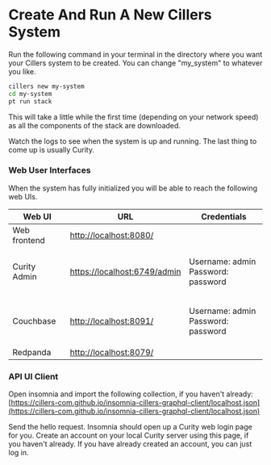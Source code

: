 # Create And Run A New Cillers System

Run the following command in your terminal in the directory where you want your Cillers system to be created. You can change "my\_system" to whatever you like.&#x20;

```bash
cillers new my-system
cd my-system
pt run stack
```

This will take a little while the first time (depending on your network speed) as all the components of the stack are downloaded.

Watch the logs to see when the system is up and running. The last thing to come up is usually Curity.

### Web User Interfaces

When the system has fully initialized you will be able to reach the following web UIs.

| Web UI       | URL                                                          | Credentials                                  |
| ------------ | ------------------------------------------------------------ | -------------------------------------------- |
| Web frontend | [http://localhost:8080/](http://localhost:8080/)             |                                              |
| Curity Admin | [https://localhost:6749/admin](https://localhost:6749/admin) | <p>Username: admin<br>Password: password</p> |
| Couchbase    | [http://localhost:8091/](http://localhost:8091/)             | <p>Username: admin<br>Password: password</p> |
| Redpanda     | [http://localhost:8079/](http://localhost:8079/)             |                                              |

### API UI Client

Open insomnia and import the following collection, if you haven't already: [https://cillers-com.github.io/insomnia-cillers-graphql-client/localhost.json](https://cillers-com.github.io/insomnia-cillers-graphql-client/localhost.json)

Send the hello request. Insomnia should open up a Curity web login page for you. Create an account on your local Curity server using this page, if you haven't already. If you have already created an account, you can just log in.&#x20;
